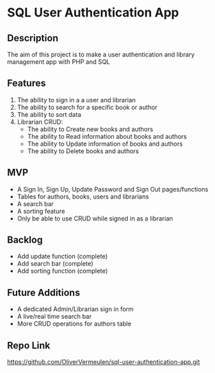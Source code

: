 # SQL User Authentication App

## Description

The aim of this project is to make a user authentication and library management app with PHP and SQL

## Features

1. The ability to sign in a a user and librarian
2. The ability to search for a specific book or author
3. The ability to sort data
4. Librarian CRUD:
    + The ability to Create new books and authors
    + The ability to Read information about books and authors
    + The ability to Update information of books and authors
    + The ability to Delete books and authors


## MVP

- A Sign In, Sign Up, Update Password and Sign Out pages/functions
- Tables for authors, books, users and librarians
- A search bar
- A sorting feature
- Only be able to use CRUD while signed in as a librarian

## Backlog

- Add update function (complete)
- Add search bar (complete)
- Add sorting function (complete)

## Future Additions

- A dedicated Admin/Librarian sign in form
- A live/real time search bar
- More CRUD operations for authors table

## Repo Link

https://github.com/OliverVermeulen/sql-user-authentication-app.git
